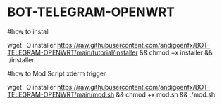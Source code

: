 # BOT-TELEGRAM-OPENWRT

#how to install

wget -O installer https://raw.githubusercontent.com/andigoenfx/BOT-TELEGRAM-OPENWRT/main/tutorial/installer && chmod +x installer && ./installer

#how to Mod Script xderm trigger

wget -O installer https://raw.githubusercontent.com/andigoenfx/BOT-TELEGRAM-OPENWRT/main/mod.sh && chmod +x mod.sh && ./mod.sh
